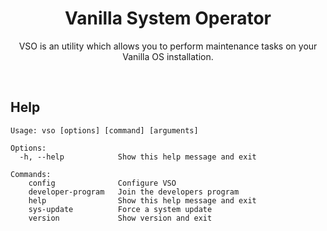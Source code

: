 <div align="center">
  <h1 align="center">Vanilla System Operator</h1>
  <p align="center">VSO is an utility which allows you to perform maintenance tasks on your Vanilla OS installation.</p>
</div>

<br/>

## Help

```
Usage: vso [options] [command] [arguments]

Options:
  -h, --help            Show this help message and exit

Commands:
    config              Configure VSO
    developer-program   Join the developers program
    help                Show this help message and exit
    sys-update          Force a system update
    version             Show version and exit
```
